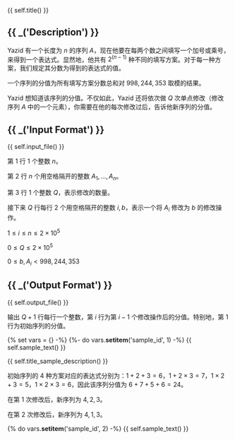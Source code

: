 {{ self.title() }}

## {{ _('Description') }}

Yazid 有一个长度为 $n$ 的序列 $A$，现在他要在每两个数之间填写一个加号或乘号，来得到一个表达式。显然地，他共有 $2^(n-1)$ 种不同的填写方案。对于每一种方案，我们规定其分数为得到的表达式的值。

一个序列的分值为所有填写方案分数总和对 $998,244,353$ 取模的结果。

Yazid 想知道该序列的分值。不仅如此，Yazid 还将依次做 $Q$ 次单点修改（修改序列 $A$ 中的一个元素），你需要在他的每次修改过后，告诉他新序列的分值。

## {{ _('Input Format') }}

{{ self.input_file() }}

第 $1$ 行 $1$ 个整数 $n$。

第 $2$ 行 $n$ 个用空格隔开的整数 $A_1,\dots,A_n$。

第 $3$ 行 $1$ 个整数 $Q$，表示修改的数量。

接下来 $Q$ 行每行 $2$ 个用空格隔开的整数 $i,b$，表示一个将 $A_i$ 修改为 $b$ 的修改操作。

$1\leq i\leq n\leq 2\times 10^5$

$0\leq Q\leq 2\times 10^5$

$0\leq b,A_i < 998,244,353$

## {{ _('Output Format') }}

{{ self.output_file() }}

输出 $Q+1$ 行每行一个整数，第 $i$ 行为第 $i-1$ 个修改操作后的分值。特别地，第 $1$ 行为初始序列的分值。

{% set vars = {} -%}
{%- do vars.__setitem__('sample_id', 1) -%}
{{ self.sample_text() }}

{{ self.title_sample_description() }}

初始序列的 $4$ 种方案对应的表达式分别为：$1+2+3=6$，$1+2\times 3=7$，$1\times 2+3=5$，$1\times 2\times 3=6$，因此该序列分值为 $6+7+5+6=24$。

在第 $1$ 次修改后，新序列为 $4,2,3$。

在第 $2$ 次修改后，新序列为 $4,1,3$。

{% do vars.__setitem__('sample_id', 2) -%}
{{ self.sample_text() }}
